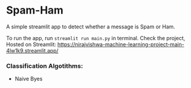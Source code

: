 # Spam-Ham
A simple streamlit app to detect whether a message is Spam or Ham.


To run the app, run `streamlit run main.py` in terminal.
Check the project, Hosted on Streamlit: https://nirajvishwa-machine-learning-project-main-4lw1k9.streamlit.app/


### Classification Algotithms:
- Naive Byes
